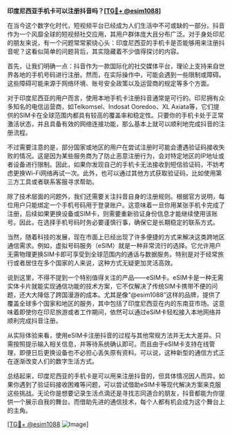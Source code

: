 **印度尼西亚手机卡可以注册抖音吗？[[TG💪+ @esim1088](https://t.me/s/esim1088)]**

在当今这个数字化时代，短视频平台已经成为人们生活中不可或缺的一部分。抖音作为一个风靡全球的短视频社交应用，其用户群体庞大且分布广泛。对于身处印尼的朋友来说，有一个问题常常萦绕心头：印度尼西亚的手机卡是否能够用来注册抖音呢？这看似简单的问题背后，其实隐藏着不少值得探讨的内容。

首先，让我们明确一点：抖音作为一款国际化的社交媒体平台，理论上支持来自世界各地的手机号码进行注册。然而，在实际操作中，可能会遇到一些限制或障碍。这些障碍可能来源于网络环境、账号安全政策以及运营商的规定等多个方面。

对于印度尼西亚的用户而言，使用本地手机卡注册抖音通常是可行的。印尼拥有众多知名的电信运营商，如Telkomsel、Indosat Ooredoo、XL Axiata等，它们提供的SIM卡在全球范围内都具有较高的覆盖率和稳定性。只要你的手机卡处于正常激活状态，并且具备有效的网络连接功能，那么基本上就可以顺利地完成抖音的注册流程。

不过需要注意的是，部分国家或地区的用户在尝试注册时可能会遭遇验证码接收失败的情况。这是因为某些服务商为了防止恶意注册行为，会对特定地区的IP地址或者设备进行限制。因此，如果你发现自己的手机卡无法接收到短信验证码，不妨考虑更换Wi-Fi网络再试一次。此外，也可以通过其他方式获取验证码，比如使用第三方工具或者联系客服寻求帮助。

除了技术层面的问题外，我们还需要关注抖音自身的注册规则。根据官方说明，每位用户只能绑定一个手机号码用于登录账户。这意味着一旦你用某张手机卡完成了注册，后续如果更换设备或SIM卡，则需要重新验证身份信息才能继续使用该账号。因此，在选择手机号码时务必要谨慎行事，确保它是长期稳定的联系方式。

当然，随着科技的发展，现在市面上已经出现了许多便捷的方式来解决这类跨地区通信需求。例如，虚拟号码服务（eSIM）就是一种非常流行的选择。它允许用户无需物理更换SIM卡即可享受到全球范围内的通话与数据服务。特别是对于经常旅行或者居住在多个国家的人来说，这种方式无疑更加灵活高效。

说到这里，不得不提到一个特别值得关注的产品——eSIM卡。eSIM卡是一种无需实体卡片就能实现通信功能的技术方案，它不仅解决了传统SIM卡携带不便的问题，还大大降低了跨国漫游的成本。尤其是像“@esim1088”这样的品牌，提供了覆盖全球多个国家和地区的服务，其中包括了印度尼西亚在内的东南亚市场。这意味着即使你在印尼旅游或者工作期间，依然可以通过eSIM卡轻松接入本地网络并顺利完成抖音注册。

从实际体验来看，使用eSIM卡注册抖音的过程与其他常规方法并无太大差异。只需按照提示输入相关信息，并等待系统确认即可。而且由于eSIM卡支持在线管理，即便日后更换设备也不必担心丢失原有资料。可以说，这种新型的通信方式正在逐渐改变人们的数字生活方式。

总结起来，印度尼西亚的手机卡是可以用来注册抖音的，但具体情况因人而异。如果你遇到了验证码接收困难等问题，可以尝试借助eSIM卡等现代解决方案来克服这些挑战。无论你是想要记录生活点滴还是寻找志同道合的朋友，抖音都能为你提供一个展示自我的舞台。而借助先进的通信技术，每个人都有机会成为这个舞台上的主角。

[[TG💪+ @esim1088](https://t.me/s/esim1088) ![Image](https://i.postimg.cc/4NQfJmqS/Snipaste-2025-05-13-00-14-12.png)]